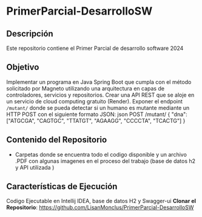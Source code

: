 # PrimerParcial-DesarrolloSW
## Descripción
Este repositorio contiene el Primer Parcial de desarrollo software 2024
## Objetivo
Implementar un programa en Java Spring Boot que cumpla con el método solicitado por Magneto utilizando una arquitectura en capas de controladores, servicios y repositorios.
Crear una API REST que se aloje en un servicio de cloud computing gratuito (Render).
Exponer el endpoint `/mutant/` donde se pueda detectar si un humano es mutante mediante un HTTP POST con el siguiente formato JSON:
json
POST /mutant/
{
  "dna": ["ATGCGA", "CAGTGC", "TTATGT", "AGAAGG", "CCCCTA", "TCACTG"]
}
## Contenido del Repositorio
- Carpetas donde se encuentra todo el codigo disponible y un archivo .PDF con algunas imagenes en el proceso del trabajo (base de datos h2 y API utilizada )
## Características de Ejecución
Codigo Ejecutable en Intellij IDEA, base de datos H2 y Swagger-ui
**Clonar el Repositorio**:
https://github.com/LisanMonclus/PrimerParcial-DesarrolloSW
